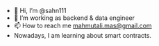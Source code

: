 - 👋 Hi, I’m @sahn111
- 👀 I’m working as backend & data engineer
- 📫 How to reach me mahmutali.mas@gmail.com
- Nowadays, I am learning about smart contracts.
<!---
sahn111/sahn111 is a ✨ special ✨ repository because its `README.md` (this file) appears on your GitHub profile.
You can click the Preview link to take a look at your changes.
--->
